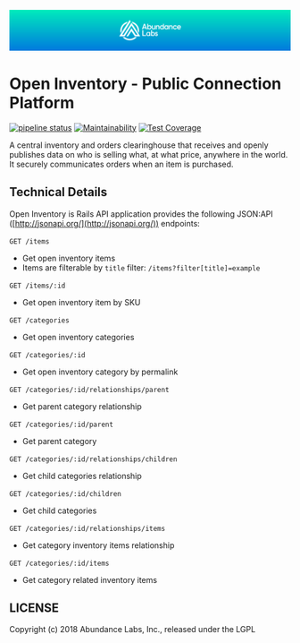 ![Abundance Labs](.github/AbundanceLabs_readme_banner.png)

# Open Inventory - Public Connection Platform

[![pipeline status](https://gitlab.com/publicmarket/open-inventory/badges/master/pipeline.svg)](https://gitlab.com/publicmarket/open-inventory/commits/master)
[![Maintainability](https://api.codeclimate.com/v1/badges/8b9d30d3ccf34dc441bb/maintainability)](https://codeclimate.com/github/abundance-labs/open-inventory/maintainability)
[![Test Coverage](https://api.codeclimate.com/v1/badges/8b9d30d3ccf34dc441bb/test_coverage)](https://codeclimate.com/github/abundance-labs/open-inventory/test_coverage)

A central inventory and orders clearinghouse that receives and openly publishes data on who is selling what, at what price, anywhere in the world. It securely communicates orders when an item is purchased.

## Technical Details

Open Inventory is Rails API application provides the following JSON:API ([http://jsonapi.org/](http://jsonapi.org/)) endpoints:

`GET /items`

* Get open inventory items
* Items are filterable by `title` filter: `/items?filter[title]=example`

`GET /items/:id`

* Get open inventory item by SKU

`GET /categories`

* Get open inventory categories

`GET /categories/:id`

* Get open inventory category by permalink

`GET /categories/:id/relationships/parent`

* Get parent category relationship

`GET /categories/:id/parent`

* Get parent category

`GET /categories/:id/relationships/children`

* Get child categories relationship

`GET /categories/:id/children`

* Get child categories

`GET /categories/:id/relationships/items`

* Get category inventory items relationship

`GET /categories/:id/items`

* Get category related inventory items

## LICENSE

Copyright (c) 2018 Abundance Labs, Inc., released under the LGPL
